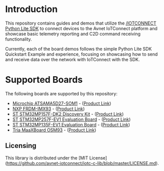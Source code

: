 # Introduction
This repository contains guides and demos that utilize the [/IOTCONNECT Python Lite SDK](https://github.com/avnet-iotconnect/iotc-python-lite-sdk)
to connect devices to the Avnet IoTConnect platform and showcase basic telemetry reporting and C2D command receiving functionality.

Currently, each of the board demos follows the simple Python Lite SDK Quickstart Example and experience,
focusing on showcasing how to send and receive data over the network with IoTConnect with the SDK.

# Supported Boards
The following boards are supported by this repository:

* [Microchip ATSAMA5D27-SOM1](microchip-sama5d27) - ([Product Link](https://www.microchip.com/en-us/product/atsama5d27-som1))
* [NXP FRDM-IMX93](nxp-frdm-imx-93) - ([Product Link](https://www.avnet.com/shop/us/products/nxp/frdm-imx93-3074457345660216004/))
* [ST STM32MP157F-DK2 Discovery Kit](stm32mp157f-dk2) - ([Product Link](https://www.st.com/en/evaluation-tools/stm32mp157f-dk2.html))
* [ST STM32MP257F-EV1 Evaluation Board](stm32mp257f-ev1) - ([Product Link](https://www.st.com/en/evaluation-tools/stm32mp257f-ev1.html))
* [ST STM32MP135F-EV1 Evaluation Board](stm32mp135f-dk) - ([Product Link](https://www.st.com/en/evaluation-tools/stm32mp135f-dk.html))
* [Tria MaaXBoard OSM93](tria-maaxboard-osm93) - ([Product Link](https://www.tria-technologies.com/product/maaxboard-osm93/))

## Licensing

This library is distributed under the [MIT License] (https://github.com/avnet-iotconnect/iotc-c-lib/blob/master/LICENSE.md).
